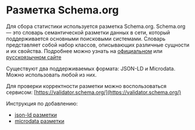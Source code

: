 # Разметка Schema.org

Для сбора статистики используется разметка Schema.org. Schema.org — это словарь семантической разметки данных в сети, который поддерживается основными поисковыми системами. Словарь представляет собой набор классов, описывающих различные сущности и их свойства. Подробнее можно узнать на [официальном](http://schema.org/docs/documents.html) или [русскоязычном сайте](http://ruschema.org/)

Существуют два поддерживаемых формата: JSON-LD и Microdata. Можно использовать любой из них.&#x20;

Для проверки корректности разметки можно воспользоваться сервисом: [https://validator.schema.org/](https://validator.schema.org/)

Инструкция по добавлению:

* [json-ld разметки](json-ld.md)
* [microdata разметки](microdata.md)
